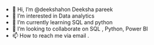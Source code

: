 - 👋 Hi, I’m @deekshahon Deeksha pareek
- 👀 I’m interested in Data analytics 
- 🌱 I’m currently learning SQL and python
- 💞️ I’m looking to collaborate on SQL , Python, Power BI
- 📫 How to reach me via email .

<!---
deekshahon/deekshahon is a ✨ special ✨ repository because its `README.md` (this file) appears on your GitHub profile.
You can click the Preview link to take a look at your changes.
--->
